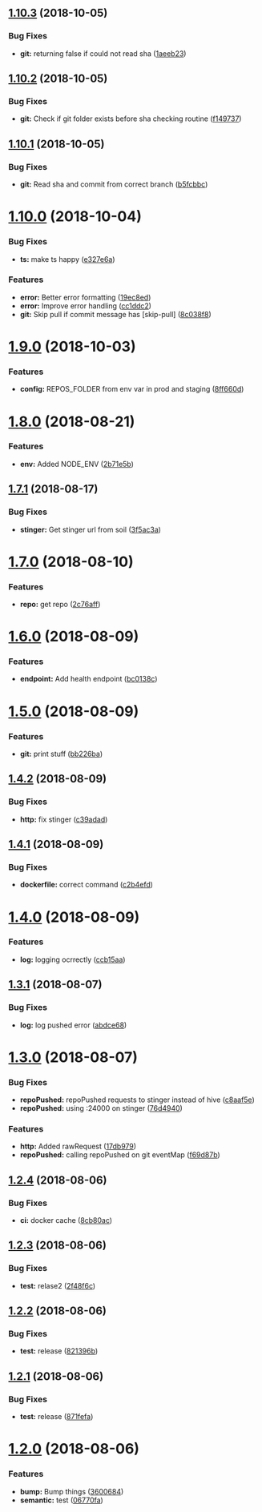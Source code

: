 ## [1.10.3](https://github.com/formicarium/tanajura/compare/v1.10.2...v1.10.3) (2018-10-05)


### Bug Fixes

* **git:** returning false if could not read sha ([1aeeb23](https://github.com/formicarium/tanajura/commit/1aeeb23))

## [1.10.2](https://github.com/formicarium/tanajura/compare/v1.10.1...v1.10.2) (2018-10-05)


### Bug Fixes

* **git:** Check if git folder exists before sha checking routine ([f149737](https://github.com/formicarium/tanajura/commit/f149737))

## [1.10.1](https://github.com/formicarium/tanajura/compare/v1.10.0...v1.10.1) (2018-10-05)


### Bug Fixes

* **git:** Read sha and commit from correct branch ([b5fcbbc](https://github.com/formicarium/tanajura/commit/b5fcbbc))

# [1.10.0](https://github.com/formicarium/tanajura/compare/v1.9.0...v1.10.0) (2018-10-04)


### Bug Fixes

* **ts:** make ts happy ([e327e6a](https://github.com/formicarium/tanajura/commit/e327e6a))


### Features

* **error:** Better error formatting ([19ec8ed](https://github.com/formicarium/tanajura/commit/19ec8ed))
* **error:** Improve error handling ([cc1ddc2](https://github.com/formicarium/tanajura/commit/cc1ddc2))
* **git:** Skip pull if commit message has [skip-pull] ([8c038f8](https://github.com/formicarium/tanajura/commit/8c038f8))

# [1.9.0](https://github.com/formicarium/tanajura/compare/v1.8.0...v1.9.0) (2018-10-03)


### Features

* **config:** REPOS_FOLDER from env var in prod and staging ([8ff660d](https://github.com/formicarium/tanajura/commit/8ff660d))

# [1.8.0](https://github.com/formicarium/tanajura/compare/v1.7.1...v1.8.0) (2018-08-21)


### Features

* **env:** Added NODE_ENV ([2b71e5b](https://github.com/formicarium/tanajura/commit/2b71e5b))

## [1.7.1](https://github.com/formicarium/tanajura/compare/v1.7.0...v1.7.1) (2018-08-17)


### Bug Fixes

* **stinger:** Get stinger url from soil ([3f5ac3a](https://github.com/formicarium/tanajura/commit/3f5ac3a))

# [1.7.0](https://github.com/formicarium/tanajura/compare/v1.6.0...v1.7.0) (2018-08-10)


### Features

* **repo:** get repo ([2c76aff](https://github.com/formicarium/tanajura/commit/2c76aff))

# [1.6.0](https://github.com/formicarium/tanajura/compare/v1.5.0...v1.6.0) (2018-08-09)


### Features

* **endpoint:** Add health endpoint ([bc0138c](https://github.com/formicarium/tanajura/commit/bc0138c))

# [1.5.0](https://github.com/formicarium/tanajura/compare/v1.4.2...v1.5.0) (2018-08-09)


### Features

* **git:** print stuff ([bb226ba](https://github.com/formicarium/tanajura/commit/bb226ba))

## [1.4.2](https://github.com/formicarium/tanajura/compare/v1.4.1...v1.4.2) (2018-08-09)


### Bug Fixes

* **http:** fix stinger ([c39adad](https://github.com/formicarium/tanajura/commit/c39adad))

## [1.4.1](https://github.com/formicarium/tanajura/compare/v1.4.0...v1.4.1) (2018-08-09)


### Bug Fixes

* **dockerfile:** correct command ([c2b4efd](https://github.com/formicarium/tanajura/commit/c2b4efd))

# [1.4.0](https://github.com/formicarium/tanajura/compare/v1.3.1...v1.4.0) (2018-08-09)


### Features

* **log:** logging ocrrectly ([ccb15aa](https://github.com/formicarium/tanajura/commit/ccb15aa))

## [1.3.1](https://github.com/formicarium/tanajura/compare/v1.3.0...v1.3.1) (2018-08-07)


### Bug Fixes

* **log:** log pushed error ([abdce68](https://github.com/formicarium/tanajura/commit/abdce68))

# [1.3.0](https://github.com/formicarium/tanajura/compare/v1.2.4...v1.3.0) (2018-08-07)


### Bug Fixes

* **repoPushed:** repoPushed requests to stinger instead of hive ([c8aaf5e](https://github.com/formicarium/tanajura/commit/c8aaf5e))
* **repoPushed:** using :24000 on stinger ([76d4940](https://github.com/formicarium/tanajura/commit/76d4940))


### Features

* **http:** Added rawRequest ([17db979](https://github.com/formicarium/tanajura/commit/17db979))
* **repoPushed:** calling repoPushed on git eventMap ([f69d87b](https://github.com/formicarium/tanajura/commit/f69d87b))

## [1.2.4](https://github.com/formicarium/tanajura/compare/v1.2.3...v1.2.4) (2018-08-06)


### Bug Fixes

* **ci:** docker cache ([8cb80ac](https://github.com/formicarium/tanajura/commit/8cb80ac))

## [1.2.3](https://github.com/formicarium/tanajura/compare/v1.2.2...v1.2.3) (2018-08-06)


### Bug Fixes

* **test:** relase2 ([2f48f6c](https://github.com/formicarium/tanajura/commit/2f48f6c))

## [1.2.2](https://github.com/formicarium/tanajura/compare/v1.2.1...v1.2.2) (2018-08-06)


### Bug Fixes

* **test:** release ([821396b](https://github.com/formicarium/tanajura/commit/821396b))

## [1.2.1](https://github.com/formicarium/tanajura/compare/v1.2.0...v1.2.1) (2018-08-06)


### Bug Fixes

* **test:** release ([871fefa](https://github.com/formicarium/tanajura/commit/871fefa))

# [1.2.0](https://github.com/formicarium/tanajura/compare/v1.1.0...v1.2.0) (2018-08-06)


### Features

* **bump:** Bump things ([3600684](https://github.com/formicarium/tanajura/commit/3600684))
* **semantic:** test ([06770fa](https://github.com/formicarium/tanajura/commit/06770fa))
